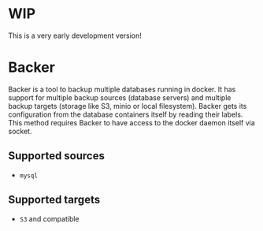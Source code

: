 # WIP
This is a very early development version!
 
# Backer
Backer is a tool to backup multiple databases running in docker.
It has support for multiple backup sources (database servers) and multiple backup targets (storage like S3, minio or local filesystem).
Backer gets its configuration from the database containers itself by reading their labels.
This method requires Backer to have access to the docker daemon itself via socket. 

## Supported sources
- `mysql`

## Supported targets
- `S3` and compatible 
